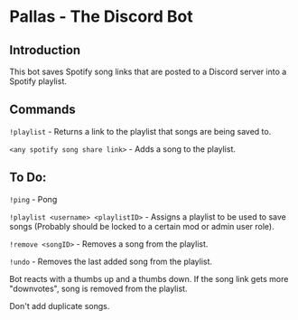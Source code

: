 # Pallas - The Discord Bot

## Introduction

This bot saves Spotify song links that are posted to a Discord server into a Spotify playlist.


## Commands

`!playlist` - Returns a link to the playlist that songs are being saved to.

`<any spotify song share link>` - Adds a song to the playlist.



## To Do:

`!ping` - Pong

`!playlist <username> <playlistID>` - Assigns a playlist to be used to save songs (Probably should be locked to a certain mod or admin user role).

`!remove <songID>` - Removes a song from the playlist.

`!undo` - Removes the last added song from the playlist.

Bot reacts with a thumbs up and a thumbs down. If the song link gets more "downvotes", song is removed from the playlist.

Don't add duplicate songs.


